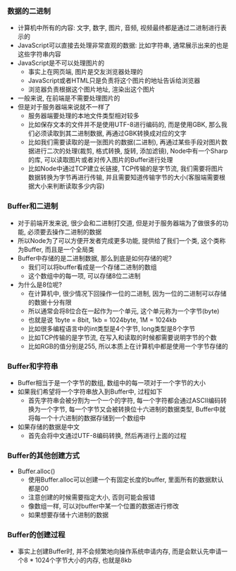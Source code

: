 ### 数据的二进制
+ 计算机中所有的内容: 文字, 数字, 图片, 音频, 视频最终都是通过二进制进行表示的
+ JavaScript可以直接去处理非常直观的数据: 比如字符串, 通常展示出来的也是这些字符串内容
+ JavaScript是不可以处理图片的
  - 事实上在网页端, 图片是交友浏览器处理的
  - JavaScript或者HTML只是负责将这个图片的地址告诉给浏览器
  - 浏览器负责根据这个图片地址, 渲染出这个图片
+ 一般来说, 在前端是不需要处理图片的
+ 但是对于服务器端来说就不一样了
  - 服务器端要处理的本地文件类型相对较多
  - 比如保存文本的文件并不是使用UTF-8进行编码的, 而是使用GBK, 那么我们必须读取到其二进制数据, 再通过GBK转换成对应的文字
  - 比如我们需要读取的是一张图片的数据(二进制), 再通过某些手段对图片数据进行二次的处理(裁剪, 格式转换, 旋转, 添加滤镜), Node中有一个Sharp的库, 可以读取图片或者对传入图片的Buffer进行处理
  - 比如Node中通过TCP建立长链接, TCP传输的是字节流, 我们需要将图片数据转换为字节再进行传输, 并且需要知道传输字节的大小(客服端需要根据大小来判断读取多少内容)

### Buffer和二进制
+ 对于前端开发来说, 很少会和二进制打交道, 但是对于服务器端为了做很多的功能, 必须要去操作二进制的数据
+ 所以Node为了可以方便开发者完成更多功能, 提供给了我们一个类, 这个类称为Buffer, 而且是一个全局类
+ Buffer中存储的是二进制数据, 那么到底是如何存储的呢?
  - 我们可以将buffer看成是一个存储二进制的数组
  - 这个数组中的每一项, 可以存储8位二进制
+ 为什么是8位呢?
  - 在计算机中, 很少情况下回操作一位的二进制, 因为一位的二进制可以存储的数据十分有限
  - 所以通常会将8位合在一起作为一个单元, 这个单元称为一个字节(byte)
  - 也就是说 1byte = 8bit, 1kb = 1024byte, 1M = 1024kb
  - 比如很多编程语言中的int类型是4个字节, long类型是8个字节
  - 比如TCP传输的是字节流, 在写入和读取的时候都需要说明字节的个数
  - 比如RGB的值分别是255, 所以本质上在计算机中都是使用一个字节存储的

### Buffer和字符串
+ Buffer相当于是一个字节的数组, 数组中的每一项对于一个字节的大小
+ 如果我们希望将一个字符串放入到Buffer中, 过程如下
  - 首先字符串会被分割为一个一个的字符, 每一个字符都会通过ASCII编码转换为一个字节, 每一个字节又会被转换位十六进制的数据类型, Buffer中就将每一个十六进制的数据存储到一个数组中
+ 如果存储的数据是中文
  - 首先会将中文通过UTF-8编码转换, 然后再进行上面的过程

### Buffer的其他创建方式
+ Buffer.alloc()
  - 使用Buffer.alloc可以创建一个有固定长度的buffer, 里面所有的数据默认都是00
  - 注意创建的时候需要指定大小, 否则可能会报错
  - 像数组一样, 可以对buffer中某一个位置的数据进行修改
  - 如果想要存储十六进制的数据

### Buffer的创建过程
+ 事实上创建Buffer时, 并不会频繁地向操作系统申请内存, 而是会默认先申请一个8 * 1024个字节大小的内存, 也就是8kb

